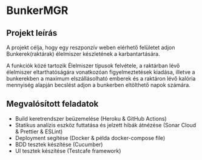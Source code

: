 # BunkerMGR

## Projekt leírás

A projekt célja, hogy egy reszponzív weben elérhető felületet adjon Bunkerek(raktárak) élelmiszer készletének a karbantartására.

A funkciók közé tartozik Élelmiszer típusok felvétele, a raktárban lévő élelmiszer eltarthatóságára vonatkozóan figyelmeztetések kiadása,
illetve a bunkerekben a maximum elszállásolható emberek és a raktáron lévő kalória mennyiség alapján becslést adjon a bunkerben eltölthető napok számára.

## Megvalósított feladatok

* Build keretrendszer beüzemelése (Heroku & GitHub Actions)
* Statikus analízis eszköz futtatása és jelzett hibák átnézése (Sonar Cloud & Prettier & ESLint)
* Deployment segítése (Docker & példa docker-compose file)
* BDD tesztek készítése (Cucumber)
* UI tesztek készítése (Testcafe framework)
